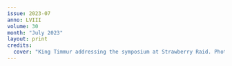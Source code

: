 ```yaml
---
issue: 2023-07
anno: LVIII
volume: 30
month: "July 2023"
layout: print
credits:
  cover: "King Timmur addressing the symposium at Strawberry Raid. Photo by Master Agnes Boncuer."
---
```

